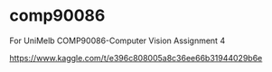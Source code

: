 # comp90086
For UniMelb COMP90086-Computer Vision Assignment 4

https://www.kaggle.com/t/e396c808005a8c36ee66b31944029b6e
